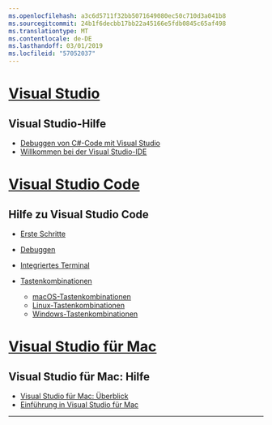 ```yaml
---
ms.openlocfilehash: a3c6d5711f32bb5071649080ec50c710d3a041b8
ms.sourcegitcommit: 24b1f6decbb17bb22a45166e5fdb0845c65af498
ms.translationtype: MT
ms.contentlocale: de-DE
ms.lasthandoff: 03/01/2019
ms.locfileid: "57052037"
---
```


<!-- VS -------------------------->
# <a name="visual-studiotabvisual-studio"></a>[Visual Studio](#tab/visual-studio)

## <a name="visual-studio-help"></a>Visual Studio-Hilfe

* [Debuggen von C#-Code mit Visual Studio](https://docs.microsoft.com/en-us/visualstudio/debugger/getting-started-with-the-debugger?view=vs-2017)
* [Willkommen bei der Visual Studio-IDE](https://docs.microsoft.com/en-us/visualstudio/ide/visual-studio-ide?view=vs-2017)

<!-- Code -------------------------->
# <a name="visual-studio-codetabvisual-studio-code"></a>[Visual Studio Code](#tab/visual-studio-code)

## <a name="visual-studio-code-help"></a>Hilfe zu Visual Studio Code

* [Erste Schritte](https://code.visualstudio.com/docs)
* [Debuggen](https://code.visualstudio.com/docs/editor/debugging)
* [Integriertes Terminal](https://code.visualstudio.com/docs/editor/integrated-terminal)
* [Tastenkombinationen](https://code.visualstudio.com/docs/getstarted/keybindings#_keyboard-shortcuts-reference)

  * [macOS-Tastenkombinationen](https://code.visualstudio.com/shortcuts/keyboard-shortcuts-macos.pdf)
  * [Linux-Tastenkombinationen](https://code.visualstudio.com/shortcuts/keyboard-shortcuts-linux.pdf)
  * [Windows-Tastenkombinationen](https://code.visualstudio.com/shortcuts/keyboard-shortcuts-windows.pdf)

<!-- Mac -------------------------->
# <a name="visual-studio-for-mactabvisual-studio-mac"></a>[Visual Studio für Mac](#tab/visual-studio-mac)

## <a name="visual-studio-for-mac-help"></a>Visual Studio für Mac: Hilfe

* [Visual Studio für Mac: Überblick](https://docs.microsoft.com/en-us/visualstudio/mac/ide-tour)
* [Einführung in Visual Studio für Mac](https://docs.microsoft.com/en-us/visualstudio/mac/)

---  
<!-- End of VS tabs -->